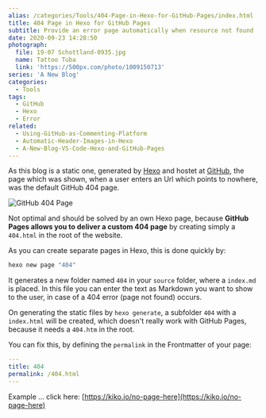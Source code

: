 ```yaml
---
alias: /categories/Tools/404-Page-in-Hexo-for-GitHub-Pages/index.html
title: 404 Page in Hexo for GitHub Pages
subtitle: Provide an error page automatically when resource not found
date: 2020-09-23 14:28:50
photograph:
  file: 19-07 Schottland-0935.jpg
  name: Tattoo Tuba
  link: 'https://500px.com/photo/1009150713'
series: 'A New Blog'
categories:
  - Tools
tags:
  - GitHub
  - Hexo
  - Error
related:
  - Using-GitHub-as-Commenting-Platform
  - Automatic-Header-Images-in-Hexo
  - A-New-Blog-VS-Code-Hexo-and-GitHub-Pages
---
```

As this blog is a static one, generated by [Hexo](https://hexo.io) and hostet at [GitHub](https://pages.github.com/), the page which was shown, when a user enters an Url which points to nowhere, was the default GitHub 404 page.

![GitHub 404 Page](github-404-page.png)

<!-- more -->

Not optimal and should be solved by an own Hexo page, because **GitHub Pages allows you to deliver a custom 404 page** by creating simply a ``404.html`` in the root of the website.

As you can create separate pages in Hexo, this is done quickly by:

```cmd
hexo new page "404"
```

It generates a new folder named ``404`` in your ``source`` folder, where a ``index.md`` is placed. In this file you can enter the text as Markdown  you want to show to the user, in case of a 404 error (page not found) occurs.

On generating the static files by ``hexo generate``, a subfolder ``404`` with a ``index.html`` will be created, which doesn't really work with GitHub Pages, because it needs a ``404.htm`` in the root.

You can fix this, by defining the ``permalink`` in the Frontmatter of your page:

```yaml
---
title: 404
permalink: /404.html
---
```

Example ... click here: [https://kiko.io/no-page-here](https://kiko.io/no-page-here)